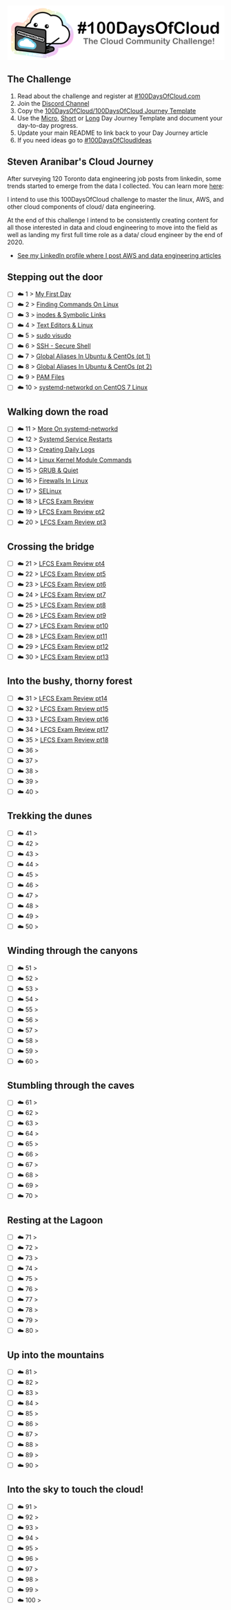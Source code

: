 <p align="center">
  <img src="banner.png">
</p>

## The Challenge
1. Read about the challenge and register at [#100DaysOfCloud.com](https://100DaysOfCloud.com)
2. Join the [Discord Channel](https://discord.gg/c6Db8nY)
3. Copy the [100DaysOfCloud/100DaysOfCloud Journey Template](https://github.com/100DaysOfCloud/100DaysOfCloud/generate)
4. Use the [Micro](Templates/000-DAY-ARTICLE-MICRO-TEMPLATE.md), [Short](Templates/001-DAY-ARTICLE-SHORT-TEMPLATE.md) or [Long](Templates/002-DAY-ARTICLE-LONG-TEMPLATE.md) Day Journey Template and document your day-to-day progress.
5. Update your main README to link back to your Day Journey article
4. If you need ideas go to [#100DaysOfCloudIdeas](https://github.com/100DaysOfCloud/100DaysOfCloudIdeas)


## Steven Aranibar's Cloud Journey

After surveying 120 Toronto data engineering job posts from linkedin, some trends started to emerge from the data I collected. You can learn more [here](https://www.linkedin.com/pulse/dear-hiring-managers-im-here-help-steven-aranibar/):


I intend to use this 100DaysOfCloud challenge to master the linux, AWS, and other cloud components of cloud/ data engineering. 


At the end of this challenge I intend to be consistently creating content for all those interested in data and cloud engineering to move into the field as well as landing my first full time role as a data/ cloud engineer by the end of 2020. 

- [See my LinkedIn profile where I post AWS and data engineering articles](https://www.linkedin.com/in/steven-aranibar-8891a2103/)

## Stepping out the door

- [ ] ☁️ 1 > [My First Day](Journey/001/Readme.md)
- [ ] ☁️ 2 > [Finding Commands On Linux](Journey/002/Readme.md)
- [ ] ☁️ 3 > [inodes & Symbolic Links](Journey/003/Readme.md)
- [ ] ☁️ 4 > [Text Editors & Linux](Journey/004/Readme.md)
- [ ] ☁️ 5 > [sudo visudo](Journey/005/Readme.md)
- [ ] ☁️ 6 > [SSH - Secure Shell](Journey/006/Readme.md)
- [ ] ☁️ 7 > [Global Aliases In Ubuntu & CentOs (pt 1)](Journey/007/Readme.md)
- [ ] ☁️ 8 > [Global Aliases In Ubuntu & CentOs (pt 2)](Journey/008/Readme.md)
- [ ] ☁️ 9 > [PAM Files](Journey/009/Readme.md)
- [ ] ☁️ 10 > [systemd-networkd on CentOS 7 Linux](Journey/010/Readme.md)

## Walking down the road

- [ ] ☁️ 11 > [More On systemd-networkd](Journey/011/Readme.md)
- [ ] ☁️ 12 > [Systemd Service Restarts](Journey/012/Readme.md)
- [ ] ☁️ 13 > [Creating Daily Logs](Journey/013/Readme.md)
- [ ] ☁️ 14 > [Linux Kernel Module Commands](Journey/014/Readme.md)
- [ ] ☁️ 15 > [GRUB & Quiet](Journey/015/Readme.md)
- [ ] ☁️ 16 > [Firewalls In Linux](Journey/016/Readme.md)
- [ ] ☁️ 17 > [SELinux](Journey/017/Readme.md)
- [ ] ☁️ 18 > [LFCS Exam Review](Journey/018/Readme.md)
- [ ] ☁️ 19 > [LFCS Exam Review pt2](Journey/019/Readme.md)
- [ ] ☁️ 20 > [LFCS Exam Review pt3](Journey/020/Readme.md)

## Crossing the bridge

- [ ] ☁️ 21 > [LFCS Exam Review pt4](Journey/021/Readme.md)
- [ ] ☁️ 22 > [LFCS Exam Review pt5](Journey/022/Readme.md)
- [ ] ☁️ 23 > [LFCS Exam Review pt6](Journey/023/Readme.md)
- [ ] ☁️ 24 > [LFCS Exam Review pt7](Journey/024/Readme.md)
- [ ] ☁️ 25 > [LFCS Exam Review pt8](Journey/025/Readme.md)
- [ ] ☁️ 26 > [LFCS Exam Review pt9](Journey/026/Readme.md)
- [ ] ☁️ 27 > [LFCS Exam Review pt10](Journey/027/Readme.md)
- [ ] ☁️ 28 > [LFCS Exam Review pt11](Journey/028/Readme.md)
- [ ] ☁️ 29 > [LFCS Exam Review pt12](Journey/029/Readme.md)
- [ ] ☁️ 30 > [LFCS Exam Review pt13](Journey/030/Readme.md)

## Into the bushy, thorny forest

- [ ] ☁️ 31 > [LFCS Exam Review pt14](Journey/031/Readme.md)
- [ ] ☁️ 32 > [LFCS Exam Review pt15](Journey/032/Readme.md)
- [ ] ☁️ 33 > [LFCS Exam Review pt16](Journey/033/Readme.md)
- [ ] ☁️ 34 > [LFCS Exam Review pt17](Journey/034/Readme.md)
- [ ] ☁️ 35 > [LFCS Exam Review pt18](Journey/035/Readme.md)
- [ ] ☁️ 36 > [](Journey/036/Readme.md)
- [ ] ☁️ 37 > [](Journey/037/Readme.md)
- [ ] ☁️ 38 > [](Journey/038/Readme.md)
- [ ] ☁️ 39 > [](Journey/039/Readme.md)
- [ ] ☁️ 40 > [](Journey/040/Readme.md)

## Trekking the dunes

- [ ] ☁️ 41 > [](Journey/041/Readme.md)
- [ ] ☁️ 42 > [](Journey/042/Readme.md)
- [ ] ☁️ 43 > [](Journey/043/Readme.md)
- [ ] ☁️ 44 > [](Journey/044/Readme.md)
- [ ] ☁️ 45 > [](Journey/045/Readme.md)
- [ ] ☁️ 46 > [](Journey/046/Readme.md)
- [ ] ☁️ 47 > [](Journey/047/Readme.md)
- [ ] ☁️ 48 > [](Journey/048/Readme.md)
- [ ] ☁️ 49 > [](Journey/049/Readme.md)
- [ ] ☁️ 50 > [](Journey/050/Readme.md)

## Winding through the canyons

- [ ] ☁️ 51 > [](Journey/051/Readme.md)
- [ ] ☁️ 52 > [](Journey/052/Readme.md)
- [ ] ☁️ 53 > [](Journey/053/Readme.md)
- [ ] ☁️ 54 > [](Journey/054/Readme.md)
- [ ] ☁️ 55 > [](Journey/055/Readme.md)
- [ ] ☁️ 56 > [](Journey/056/Readme.md)
- [ ] ☁️ 57 > [](Journey/057/Readme.md)
- [ ] ☁️ 58 > [](Journey/058/Readme.md)
- [ ] ☁️ 59 > [](Journey/059/Readme.md)
- [ ] ☁️ 60 > [](Journey/060/Readme.md)

## Stumbling through the caves

- [ ] ☁️ 61 > [](Journey/061/Readme.md)
- [ ] ☁️ 62 > [](Journey/062/Readme.md)
- [ ] ☁️ 63 > [](Journey/063/Readme.md)
- [ ] ☁️ 64 > [](Journey/064/Readme.md)
- [ ] ☁️ 65 > [](Journey/065/Readme.md)
- [ ] ☁️ 66 > [](Journey/066/Readme.md)
- [ ] ☁️ 67 > [](Journey/067/Readme.md)
- [ ] ☁️ 68 > [](Journey/068/Readme.md)
- [ ] ☁️ 69 > [](Journey/069/Readme.md)
- [ ] ☁️ 70 > [](Journey/070/Readme.md)

## Resting at the Lagoon

- [ ] ☁️ 71 > [](Journey/071/Readme.md)
- [ ] ☁️ 72 > [](Journey/072/Readme.md)
- [ ] ☁️ 73 > [](Journey/073/Readme.md)
- [ ] ☁️ 74 > [](Journey/074/Readme.md)
- [ ] ☁️ 75 > [](Journey/075/Readme.md)
- [ ] ☁️ 76 > [](Journey/076/Readme.md)
- [ ] ☁️ 77 > [](Journey/077/Readme.md)
- [ ] ☁️ 78 > [](Journey/078/Readme.md)
- [ ] ☁️ 79 > [](Journey/079/Readme.md)
- [ ] ☁️ 80 > [](Journey/080/Readme.md)

## Up into the mountains

- [ ] ☁️ 81 > [](Journey/081/Readme.md)
- [ ] ☁️ 82 > [](Journey/082/Readme.md)
- [ ] ☁️ 83 > [](Journey/083/Readme.md)
- [ ] ☁️ 84 > [](Journey/084/Readme.md)
- [ ] ☁️ 85 > [](Journey/085/Readme.md)
- [ ] ☁️ 86 > [](Journey/086/Readme.md)
- [ ] ☁️ 87 > [](Journey/087/Readme.md)
- [ ] ☁️ 88 > [](Journey/088/Readme.md)
- [ ] ☁️ 89 > [](Journey/089/Readme.md)
- [ ] ☁️ 90 > [](Journey/090/Readme.md)

## Into the sky to touch the cloud!

- [ ] ☁️ 91 > [](Journey/091/Readme.md)
- [ ] ☁️ 92 > [](Journey/092/Readme.md)
- [ ] ☁️ 93 > [](Journey/093/Readme.md)
- [ ] ☁️ 94 > [](Journey/094/Readme.md)
- [ ] ☁️ 95 > [](Journey/095/Readme.md)
- [ ] ☁️ 96 > [](Journey/096/Readme.md)
- [ ] ☁️ 97 > [](Journey/097/Readme.md)
- [ ] ☁️ 98 > [](Journey/098/Readme.md)
- [ ] ☁️ 99 > [](Journey/099/Readme.md)
- [ ] ☁️ 100 > [](Journey/100/Readme.md)
